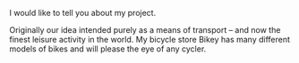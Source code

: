 I would like to tell you about my project. 

Originally our idea intended purely as a means of transport – and now the finest leisure activity in the world. My bicycle store Bikey has many different models of bikes and will please the eye of any cycler.

